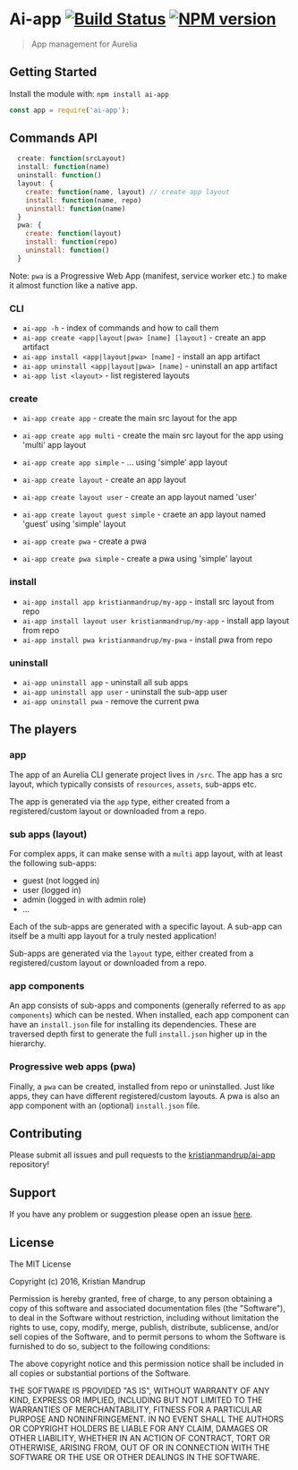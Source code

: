 # Ai-app [![Build Status](https://secure.travis-ci.org/kristianmandrup/ai-app.png?branch=master)](http://travis-ci.org/kristianmandrup/ai-app) [![NPM version](https://badge-me.herokuapp.com/api/npm/ai-app.png)](http://badges.enytc.com/for/npm/ai-app)

> App management for Aurelia

## Getting Started
Install the module with: `npm install ai-app`

```javascript
const app = require('ai-app');
```

## Commands API

```js
  create: function(srcLayout)
  install: function(name)
  uninstall: function()
  layout: {
    create: function(name, layout) // create app layout
    install: function(name, repo)
    uninstall: function(name)
  }
  pwa: {
    create: function(layout)
    install: function(repo)
    uninstall: function()
  }
```

Note: `pwa` is a Progressive Web App (manifest, service worker etc.) to make it almost function like a native app.

### CLI

- `ai-app -h` - index of commands and how to call them
- `ai-app create <app|layout|pwa> [name] [layout]` - create an app artifact
- `ai-app install <app|layout|pwa> [name]` - install an app artifact
- `ai-app uninstall <app|layout|pwa> [name]` - uninstall an app artifact
- `ai-app list <layout>` - list registered layouts

### create

- `ai-app create app` - create the main src layout for the app
- `ai-app create app multi` - create the main src layout for the app using 'multi' app layout 
- `ai-app create app simple` - ...  using 'simple' app layout

- `ai-app create layout` - create an app layout
- `ai-app create layout user` - create an app layout named 'user'
- `ai-app create layout guest simple` - craete an app layout named 'guest' using 'simple' layout

- `ai-app create pwa` - create a pwa
- `ai-app create pwa simple` - create a pwa using 'simple' layout

### install

- `ai-app install app kristianmandrup/my-app` - install src layout from repo 
- `ai-app install layout user kristianmandrup/my-app` - install app layout from repo
- `ai-app install pwa kristianmandrup/my-pwa` - install pwa from repo

### uninstall

- `ai-app uninstall app` - uninstall all sub apps
- `ai-app uninstall app user` - uninstall the sub-app user 
- `ai-app uninstall pwa` - remove the current pwa

## The players

### app

The app of an Aurelia CLI generate project lives in `/src`.
The app has a src layout, which typically consists of `resources`, `assets`, sub-apps etc.

The app is generated via the `app` type, either created from a registered/custom layout or downloaded from a repo.

### sub apps (layout)

For complex apps, it can make sense with a `multi` app layout, with at least the following sub-apps:
- guest (not logged in)
- user (logged in)
- admin (logged in with admin role)
- ...

Each of the sub-apps are generated with a specific layout. A sub-app can itself be a multi app layout 
for a truly nested application! 

Sub-apps are generated via the `layout` type, either created from a registered/custom layout or downloaded from a repo.

### app components

An app consists of sub-apps and components (generally referred to as `app components`) which can be nested. 
When installed, each app component can have an `install.json` file for installing its dependencies.
These are traversed depth first to generate the full `install.json` higher up in the hierarchy.

### Progressive web apps (pwa)

Finally, a `pwa` can be created, installed from repo or uninstalled. Just like apps, 
they can have different registered/custom layouts. 
A pwa is also an app component with an (optional) `install.json` file.

## Contributing

Please submit all issues and pull requests to the [kristianmandrup/ai-app](https://github.com/kristianmandrup/ai-app) repository!

## Support
If you have any problem or suggestion please open an issue [here](https://github.com/kristianmandrup/ai-app/issues).

## License 

The MIT License

Copyright (c) 2016, Kristian Mandrup

Permission is hereby granted, free of charge, to any person
obtaining a copy of this software and associated documentation
files (the "Software"), to deal in the Software without
restriction, including without limitation the rights to use,
copy, modify, merge, publish, distribute, sublicense, and/or sell
copies of the Software, and to permit persons to whom the
Software is furnished to do so, subject to the following
conditions:

The above copyright notice and this permission notice shall be
included in all copies or substantial portions of the Software.

THE SOFTWARE IS PROVIDED "AS IS", WITHOUT WARRANTY OF ANY KIND,
EXPRESS OR IMPLIED, INCLUDING BUT NOT LIMITED TO THE WARRANTIES
OF MERCHANTABILITY, FITNESS FOR A PARTICULAR PURPOSE AND
NONINFRINGEMENT. IN NO EVENT SHALL THE AUTHORS OR COPYRIGHT
HOLDERS BE LIABLE FOR ANY CLAIM, DAMAGES OR OTHER LIABILITY,
WHETHER IN AN ACTION OF CONTRACT, TORT OR OTHERWISE, ARISING
FROM, OUT OF OR IN CONNECTION WITH THE SOFTWARE OR THE USE OR
OTHER DEALINGS IN THE SOFTWARE.

